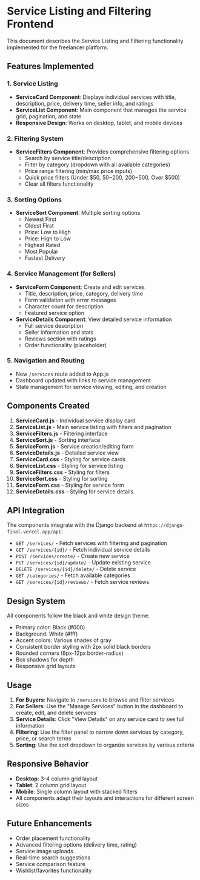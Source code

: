 # Service Listing and Filtering Frontend

This document describes the Service Listing and Filtering functionality implemented for the freelancer platform.

## Features Implemented

### 1. Service Listing
- **ServiceCard Component**: Displays individual services with title, description, price, delivery time, seller info, and ratings
- **ServiceList Component**: Main component that manages the service grid, pagination, and state
- **Responsive Design**: Works on desktop, tablet, and mobile devices

### 2. Filtering System
- **ServiceFilters Component**: Provides comprehensive filtering options
  - Search by service title/description
  - Filter by category (dropdown with all available categories)
  - Price range filtering (min/max price inputs)
  - Quick price filters (Under $50, $50-$200, $200-$500, Over $500)
  - Clear all filters functionality

### 3. Sorting Options
- **ServiceSort Component**: Multiple sorting options
  - Newest First
  - Oldest First
  - Price: Low to High
  - Price: High to Low
  - Highest Rated
  - Most Popular
  - Fastest Delivery

### 4. Service Management (for Sellers)
- **ServiceForm Component**: Create and edit services
  - Title, description, price, category, delivery time
  - Form validation with error messages
  - Character count for description
  - Featured service option
- **ServiceDetails Component**: View detailed service information
  - Full service description
  - Seller information and stats
  - Reviews section with ratings
  - Order functionality (placeholder)

### 5. Navigation and Routing
- New `/services` route added to App.js
- Dashboard updated with links to service management
- State management for service viewing, editing, and creation

## Components Created

1. **ServiceCard.js** - Individual service display card
2. **ServiceList.js** - Main service listing with filters and pagination
3. **ServiceFilters.js** - Filtering interface
4. **ServiceSort.js** - Sorting interface
5. **ServiceForm.js** - Service creation/editing form
6. **ServiceDetails.js** - Detailed service view
7. **ServiceCard.css** - Styling for service cards
8. **ServiceList.css** - Styling for service listing
9. **ServiceFilters.css** - Styling for filters
10. **ServiceSort.css** - Styling for sorting
11. **ServiceForm.css** - Styling for service form
12. **ServiceDetails.css** - Styling for service details

## API Integration

The components integrate with the Django backend at `https://django-final.vercel.app/api`:

- `GET /services/` - Fetch services with filtering and pagination
- `GET /services/{id}/` - Fetch individual service details
- `POST /services/create/` - Create new service
- `PUT /services/{id}/update/` - Update existing service
- `DELETE /services/{id}/delete/` - Delete service
- `GET /categories/` - Fetch available categories
- `GET /services/{id}/reviews/` - Fetch service reviews

## Design System

All components follow the black and white design theme:
- Primary color: Black (#000)
- Background: White (#fff)
- Accent colors: Various shades of gray
- Consistent border styling with 2px solid black borders
- Rounded corners (8px-12px border-radius)
- Box shadows for depth
- Responsive grid layouts

## Usage

1. **For Buyers**: Navigate to `/services` to browse and filter services
2. **For Sellers**: Use the "Manage Services" button in the dashboard to create, edit, and delete services
3. **Service Details**: Click "View Details" on any service card to see full information
4. **Filtering**: Use the filter panel to narrow down services by category, price, or search terms
5. **Sorting**: Use the sort dropdown to organize services by various criteria

## Responsive Behavior

- **Desktop**: 3-4 column grid layout
- **Tablet**: 2 column grid layout
- **Mobile**: Single column layout with stacked filters
- All components adapt their layouts and interactions for different screen sizes

## Future Enhancements

- Order placement functionality
- Advanced filtering options (delivery time, rating)
- Service image uploads
- Real-time search suggestions
- Service comparison feature
- Wishlist/favorites functionality
